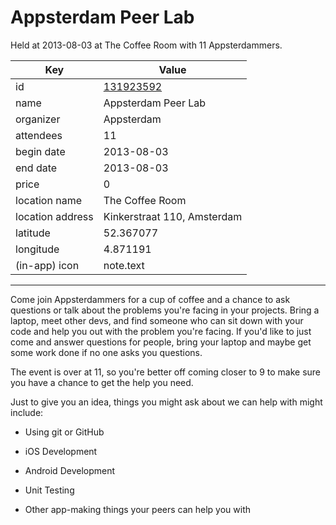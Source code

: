 # Appsterdam Peer Lab
Held at 2013-08-03 at The Coffee Room with 11 Appsterdammers.
        
|Key|Value
|---|---|
|id|[131923592](https://www.meetup.com/appsterdam/events/131923592/)|
|name|Appsterdam Peer Lab|
|organizer|Appsterdam|
|attendees|11|
|begin date|2013-08-03|
|end date|2013-08-03|
|price|0|
|location name|The Coffee Room|
|location address|Kinkerstraat 110, Amsterdam|
|latitude|52.367077|
|longitude|4.871191|
|(in-app) icon|note.text|

---

Come join Appsterdammers for a cup of coffee and a chance to ask questions or talk about the problems you're facing in your projects. Bring a laptop, meet other devs, and find someone who can sit down with your code and help you out with the problem you're facing. If you'd like to just come and answer questions for people, bring your laptop and maybe get some work done if no one asks you questions.

The event is over at 11, so you're better off coming closer to 9 to make sure you have a chance to get the help you need.

Just to give you an idea, things you might ask about we can help with might include:

- Using git or GitHub

- iOS Development

- Android Development

- Unit Testing

- Other app-making things your peers can help you with


